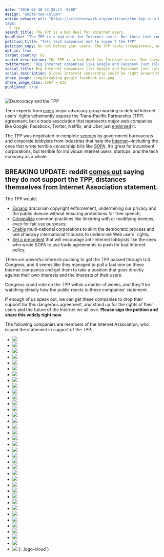 ```yaml
---
date: "2016-03-30 23:30:14 -0500"
design: "white-two-column"
action_network_url: "https://actionnetwork.org/petitions/the-tpp-is-a-bad-deal-for-internet-users-but-these-tech-companies-just-endorsed-it"
tags:
  - tpp
search_title: The TPP is a bad deal for Internet users.
headline: "The TPP is a bad deal for Internet users. But these tech companies just endorsed it."
petition_title: "Tell tech companies not to support the TPP"
petition_copy: Do not betray your users. The TPP lacks transparency, undermines our basic rights, and harms free speech and innovation. Drop your support now.
opt_in: true
target_country: US
search_description: The TPP is a bad deal for Internet users. But these tech companies just endorsed it.
twittertext: "Big Internet companies like Google and Facebook just sold you out—Global Internet censorship could be right around the corner."
social_title: Big Internet companies like Google and Facebook just sold you out.
social_description: Global Internet censorship could be right around the corner.
share_image: /img/breaking google facebook etc.png
share_image_dims: 1667 × 833
published: true
---
```


![Democracy and the TPP](/images/petitions/2016/ia-tpp/protest.jpg)

Tech experts from [every](https://www.stopfasttrack.com/#orgs) major advocacy group working to defend Internet users’ rights vehemently oppose the Trans-Pacific Partnership (TPP) agreement, but a trade association that represents major web companies like Google, Facebook, Twitter, Netflix, and Uber just [endorsed](https://internetassociation.org/033016tpp/) it.

The TPP was negotiated in complete [secrecy](http://www.theguardian.com/media-network/2015/may/08/trans-pacific-partnership-obama-irony) by government bureaucrats and corporate lobbyists from industries that hate the [Internet](https://www.techdirt.com/articles/20150605/11483831239/revealed-emails-show-how-industry-lobbyists-basically-wrote-tpp.shtml)—including the ones that wrote terrible censorship bills like [SOPA](http://sopastrike.com). It’s great for incumbent corporations, but terrible for individual internet users, startups, and the tech economy as a whole.

## BREAKING UPDATE: reddit [comes out](https://twitter.com/reddit/status/715349463628288002) saying they do not support the TPP, distances themselves from Internet Association statement.

The TPP would:

* [Expand](http://blog.wikimedia.org/2016/02/03/tpp-problematic-partnership/) draconian copyright enforcement, undermining our privacy and the public domain without ensuring protections for free speech;
* [Criminalize](https://www.eff.org/deeplinks/2016/02/new-infographic-tpp-and-your-digital-rights) common practices like tinkering with or modifying devices, even for fair use purposes;
* [Enable](https://www.eff.org/deeplinks/2015/04/leaked-tpp-investment-chapter-reveals-serious-threat-user-safeguards) multi-national corporations to skirt the democratic process and use shadowy international tribunals to undermine Web users’ rights;
* [Set a precedent](http://www.theguardian.com/commentisfree/2015/nov/06/clock-ticking-time-bomb-blow-up-free-internet-tpp) that will encourage anti-Internet lobbyists like the ones who wrote SOPA to use trade agreements to push for bad Internet policy.

There are powerful interests pushing to get the TPP passed through U.S. Congress, and it seems like they managed to pull a fast one on these Internet companies and get them to take a position that goes directly against their own interests and the interests of their users.

Congress could vote on the TPP within a matter of weeks, and they’ll be watching closely how the public reacts to these companies’ statement.

If enough of us speak out, we can get these companies to drop their support for this dangerous agreement, and stand up for the rights of their users and the future of the Internet we all love. **Please sign the petition and share this widely right now.**

The following companies are members of the Internet Association, who issued the statement in support of the TPP:

- ![](/images/petitions/2016/ia-tpp/airbnbnew.png)
- ![](/images/petitions/2016/ia-tpp/MemberLogos_220x100_0014_amazon.jpg)
- ![](/images/petitions/2016/ia-tpp/coinbase.jpg)
- ![](/images/petitions/2016/ia-tpp/DD_web_logo.png)
- ![](/images/petitions/2016/ia-tpp/dropbox1.png)
- ![](/images/petitions/2016/ia-tpp/ebayMemberLogos_220x100.png)
- ![](/images/petitions/2016/ia-tpp/etsy.png)
- ![](/images/petitions/2016/ia-tpp/expedia.png)
- ![](/images/petitions/2016/ia-tpp/facebook.png)
- ![](/images/petitions/2016/ia-tpp/fanduel.png)
- ![](/images/petitions/2016/ia-tpp/google.png)
- ![](/images/petitions/2016/ia-tpp/groupon.png)
- ![](/images/petitions/2016/ia-tpp/handy_logo.png)
- ![](/images/petitions/2016/ia-tpp/MemberLogos_220x100_0017_iac.jpg)
- ![](/images/petitions/2016/ia-tpp/intuit_small.png)
- ![](/images/petitions/2016/ia-tpp/MemberLogos_220x100_0001_linkedin.jpg)
- ![](/images/petitions/2016/ia-tpp/lyft.png)
- ![](/images/petitions/2016/ia-tpp/monster1.png)
- ![](/images/petitions/2016/ia-tpp/netflix.png)
- ![](/images/petitions/2016/ia-tpp/Pandora.png)
- ![](/images/petitions/2016/ia-tpp/paypal.png)
- ![](/images/petitions/2016/ia-tpp/Pinterest.jpg)
- ![](/images/petitions/2016/ia-tpp/practicefusion.png)
- ![](/images/petitions/2016/ia-tpp/MemberLogos_220x100_0012_rackspace.jpg)
- ![](/images/petitions/2016/ia-tpp/reddit_x.png)
- ![](/images/petitions/2016/ia-tpp/salesforce.png)
- ![](/images/petitions/2016/ia-tpp/Snapchat.jpg)
- ![](/images/petitions/2016/ia-tpp/spotify.png)
- ![](/images/petitions/2016/ia-tpp/surveymonkey.png)
- ![](/images/petitions/2016/ia-tpp/tenx.png)
- ![](/images/petitions/2016/ia-tpp/tripadvisor.png)
- ![](/images/petitions/2016/ia-tpp/twitter.png)
- ![](/images/petitions/2016/ia-tpp/uber.png)
- ![](/images/petitions/2016/ia-tpp/MemberLogos_220x100.jpg)
- ![](/images/petitions/2016/ia-tpp/yelp.png)
- ![](/images/petitions/2016/ia-tpp/zenefits_website.png)
- ![](/images/petitions/2016/ia-tpp/zynga.png)
{: .logo-cloud }
